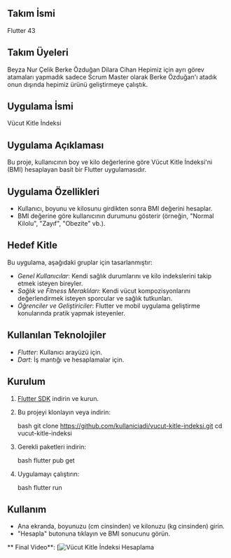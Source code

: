 
## Takım İsmi
Flutter 43

## Takım Üyeleri
Beyza Nur Çelik
Berke Özduğan 
Dilara Cihan
Hepimiz için ayrı görev atamaları yapmadık sadece Scrum Master olarak Berke Özduğan'ı atadık onun dışında hepimiz ürünü geliştirmeye çalıştık.

## Uygulama İsmi
Vücut Kitle İndeksi

## Uygulama Açıklaması
Bu proje, kullanıcının boy ve kilo değerlerine göre Vücut Kitle İndeksi'ni (BMI) hesaplayan basit bir Flutter uygulamasıdır.

## Uygulama Özellikleri
- Kullanıcı, boyunu ve kilosunu girdikten sonra BMI değerini hesaplar.
- BMI değerine göre kullanıcının durumunu gösterir (örneğin, "Normal Kilolu", "Zayıf", "Obezite" vb.).


## Hedef Kitle

Bu uygulama, aşağıdaki gruplar için tasarlanmıştır:

- *Genel Kullanıcılar*: Kendi sağlık durumlarını ve kilo indekslerini takip etmek isteyen bireyler.
- *Sağlık ve Fitness Meraklıları*: Kendi vücut kompozisyonlarını değerlendirmek isteyen sporcular ve sağlık tutkunları.
- *Öğrenciler ve Geliştiriciler*: Flutter ve mobil uygulama geliştirme konularında pratik yapmak isteyenler.

## Kullanılan Teknolojiler

- *Flutter*: Kullanıcı arayüzü için.
- *Dart*: İş mantığı ve hesaplamalar için.

## Kurulum

1. [Flutter SDK](https://flutter.dev/docs/get-started/install) indirin ve kurun.
2. Bu projeyi klonlayın veya indirin:

   bash
   git clone https://github.com/kullaniciadi/vucut-kitle-indeksi.git
   cd vucut-kitle-indeksi
   

3. Gerekli paketleri indirin:

   bash
   flutter pub get
   

4. Uygulamayı çalıştırın:

   bash
   flutter run
   

## Kullanım

- Ana ekranda, boyunuzu (cm cinsinden) ve kilonuzu (kg cinsinden) girin.
- "Hesapla" butonuna tıklayın ve BMI sonucunu görün.



** Final Video**:
[![Vücut Kitle İndeksi Hesaplama](https://youtu.be/CyXKToVfYLM)


